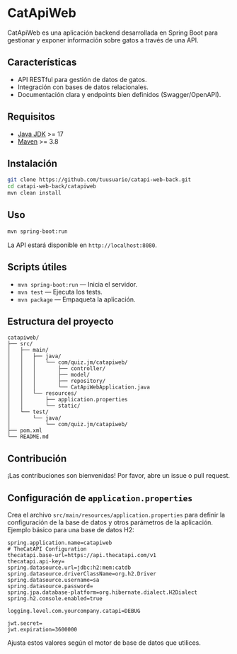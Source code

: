 # CatApiWeb

CatApiWeb es una aplicación backend desarrollada en Spring Boot para gestionar y exponer información sobre gatos a través de una API.

## Características

- API RESTful para gestión de datos de gatos.
- Integración con bases de datos relacionales.
- Documentación clara y endpoints bien definidos (Swagger/OpenAPI).

## Requisitos

- [Java JDK](https://adoptium.net/) >= 17
- [Maven](https://maven.apache.org/) >= 3.8

## Instalación

```bash
git clone https://github.com/tuusuario/catapi-web-back.git
cd catapi-web-back/catapiweb
mvn clean install
```

## Uso

```bash
mvn spring-boot:run
```

La API estará disponible en `http://localhost:8080`.

## Scripts útiles

- `mvn spring-boot:run` — Inicia el servidor.
- `mvn test` — Ejecuta los tests.
- `mvn package` — Empaqueta la aplicación.

## Estructura del proyecto

```
catapiweb/
├── src/
│   ├── main/
│   │   ├── java/
│   │   │   └── com/quiz.jm/catapiweb/
│   │   │       ├── controller/
│   │   │       ├── model/
│   │   │       ├── repository/
│   │   │       └── CatApiWebApplication.java
│   │   └── resources/
│   │       ├── application.properties
│   │       └── static/
│   └── test/
│       └── java/
│           └── com/quiz.jm/catapiweb/
├── pom.xml
└── README.md
```

## Contribución

¡Las contribuciones son bienvenidas! Por favor, abre un issue o pull request.

## Configuración de `application.properties`

Crea el archivo `src/main/resources/application.properties` para definir la configuración de la base de datos y otros parámetros de la aplicación. Ejemplo básico para una base de datos H2:

```properties
spring.application.name=catapiweb
# TheCatAPI Configuration
thecatapi.base-url=https://api.thecatapi.com/v1
thecatapi.api-key=
spring.datasource.url=jdbc:h2:mem:catdb
spring.datasource.driverClassName=org.h2.Driver
spring.datasource.username=sa
spring.datasource.password=
spring.jpa.database-platform=org.hibernate.dialect.H2Dialect
spring.h2.console.enabled=true

logging.level.com.yourcompany.catapi=DEBUG

jwt.secret= 
jwt.expiration=3600000
```

Ajusta estos valores según el motor de base de datos que utilices.